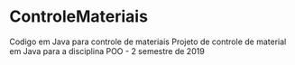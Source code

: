 # ControleMateriais
Codigo em Java para controle de materiais
Projeto de controle de material em Java para a disciplina POO - 2 semestre de 2019
